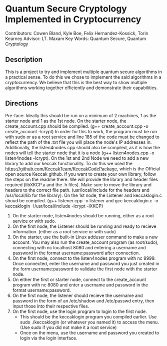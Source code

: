 # Quantum Secure Cryptology Implemented in Cryptocurrency

Contributors: Cowen Bland, Kyle Boe, Felix Hernandez-Kossick, Torin Kearney
Advisor: LT. Maxam
Key Words: Quantum Secure, Quantum Cryptology

## Description
This is a project to try and implement multiple quantum secure algorithms in a practical sense. To do this we chose to implement the said
algorithms in a cryptocurrency. We believe that this is the best way to show multiple algorithms working together efficiently and demonstrate
their capabilities.

## Directions
Pre-face: Ideally this should be run on a minimum of 2 machines, 1 as the starter node and 1 as the 1st node.
On the starter node, the create_account.cpp should be compiled. (g++ create_account.cpp -o create_account -lcrypt) In order for this to work, the program must be run with sudo or as a root service and line 185 of the code must be changed to reflect the path of the .txt file you will place the node's IP addresses in. Additionally, the listen4nodes.cpp should also be compiled, as it is how the nodes will tell the starter node that it is a node (g++ listen4nodes.cpp -o listen4nodes -lcrypt).
On the 1st and 2nd Node we need to add a new library to add our keccak functionality. 
To do this we used the https://github.com/KeccakTeam/KeccakCodePackage, which is the Official open source Keccak github. If you want to create your own library, follow the steps on the readme there. We will provide the library and header files required (libXKCP.a and the .h files). Make sure to move the library and headers to the correct file path. (usr/local/include for the headers and /usr/local/lib for the library).
On the 1st node, the Listener and keccaklogin.c shoud be compiled. (g++ listener.cpp -o listener and gcc keccaklogin.c -o keccaklogin -I/usr/local/include -lcrypt -lXKCP)

1. On the starter node, listen4nodes should be running, either as a root service or with sudo.
2. On the first node, the Listener should be running and ready to recieve information. (either as a root service or with sudo)
3. On the starter, use the built-in Linux adduser command to make a new account. You may also run the create_account program (as root/sudo), connecting with nc localhost 8080 and entering a username and password in the format username:password after connection.
4. On the first node, connect to the listen4nodes program with nc <starter node ip> 9999. Once connected, enter the username and password you just created in the form username:password to validate the first node with the starter node.
5. On either the first or starter node, connect to the create_account program with nc <starter node ip> 8080 and enter a username and password in the format username:password.
6. On the first node, the listener should recieve the username and password in the form of an /etc/shadow and /etc/passwd entry, then input those into their respective files.
7. On the first node, use the login program to login to the first node.
   - This should be the keccaklogin program you compiled earlier. Use sudo ./keccaklogin (or whatever you named it) to access the menu. (Use sudo if you did not make it a root service)
   - Once on the menu, use the username and password you created to login via the login interface.
